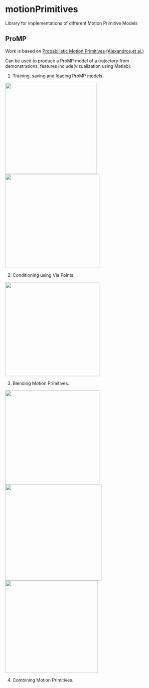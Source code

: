 # motionPrimitives

Library for implementations of different Motion Primitive Models

## ProMP
Work is based on [Probabilistic Motion Primitives (Alexandros,et al.)](https://www.researchgate.net/publication/258620153_Probabilistic_Movement_Primitives)

Can be used to produce a ProMP model of a trajectory from demonstrations, features include(vizualization using Matlab):
1. Training, saving and loading ProMP models.

<img src="https://user-images.githubusercontent.com/44341275/225205291-eda8c633-30d7-41f3-a5c0-2462190bf01d.png" width="291px">          <img src="https://user-images.githubusercontent.com/44341275/225205317-514b35cd-4b53-4e92-bd04-b5cce342f4ea.png" width="300px">

2. Conditioning using Via Points.
<img src="https://user-images.githubusercontent.com/44341275/225205841-e88b390e-1d14-4321-a2c9-97ee44c52b9e.png" width="300px">

3. Blending Motion Primitives. 

<img src="https://user-images.githubusercontent.com/44341275/225206133-837b12ea-64fb-4e0c-b0d9-d7fb7e3c24aa.png" width="300px"> <img src="https://user-images.githubusercontent.com/44341275/225206145-c1158de7-405f-4ba6-871b-bbc38b55bd90.png" width="307px"> <img src="https://user-images.githubusercontent.com/44341275/225206160-9de6fc7d-4148-4948-86b2-75eb11b56bfe.png" width="295px">

4. Combining Motion Primitives.
